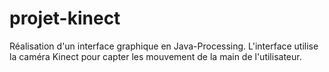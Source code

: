# projet-kinect
Réalisation d'un interface graphique en Java-Processing. 
L'interface utilise la caméra Kinect pour capter les mouvement de la main de l'utilisateur.

